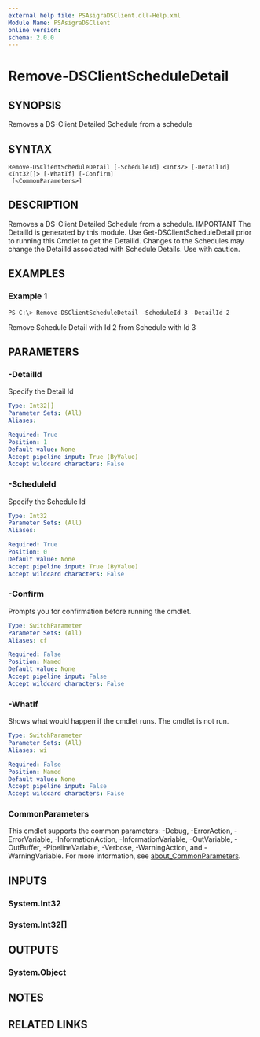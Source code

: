 ```yaml
---
external help file: PSAsigraDSClient.dll-Help.xml
Module Name: PSAsigraDSClient
online version:
schema: 2.0.0
---
```


# Remove-DSClientScheduleDetail

## SYNOPSIS
Removes a DS-Client Detailed Schedule from a schedule

## SYNTAX

```
Remove-DSClientScheduleDetail [-ScheduleId] <Int32> [-DetailId] <Int32[]> [-WhatIf] [-Confirm]
 [<CommonParameters>]
```

## DESCRIPTION
Removes a DS-Client Detailed Schedule from a schedule.
IMPORTANT The DetailId is generated by this module.
Use Get-DSClientScheduleDetail prior to running this Cmdlet to get the DetailId.
Changes to the Schedules may change the DetailId associated with Schedule Details.
Use with caution.

## EXAMPLES

### Example 1
```
PS C:\> Remove-DSClientScheduleDetail -ScheduleId 3 -DetailId 2
```

Remove Schedule Detail with Id 2 from Schedule with Id 3

## PARAMETERS

### -DetailId
Specify the Detail Id

```yaml
Type: Int32[]
Parameter Sets: (All)
Aliases:

Required: True
Position: 1
Default value: None
Accept pipeline input: True (ByValue)
Accept wildcard characters: False
```

### -ScheduleId
Specify the Schedule Id

```yaml
Type: Int32
Parameter Sets: (All)
Aliases:

Required: True
Position: 0
Default value: None
Accept pipeline input: True (ByValue)
Accept wildcard characters: False
```

### -Confirm
Prompts you for confirmation before running the cmdlet.

```yaml
Type: SwitchParameter
Parameter Sets: (All)
Aliases: cf

Required: False
Position: Named
Default value: None
Accept pipeline input: False
Accept wildcard characters: False
```

### -WhatIf
Shows what would happen if the cmdlet runs. The cmdlet is not run.

```yaml
Type: SwitchParameter
Parameter Sets: (All)
Aliases: wi

Required: False
Position: Named
Default value: None
Accept pipeline input: False
Accept wildcard characters: False
```

### CommonParameters
This cmdlet supports the common parameters: -Debug, -ErrorAction, -ErrorVariable, -InformationAction, -InformationVariable, -OutVariable, -OutBuffer, -PipelineVariable, -Verbose, -WarningAction, and -WarningVariable. For more information, see [about_CommonParameters](http://go.microsoft.com/fwlink/?LinkID=113216).

## INPUTS

### System.Int32
### System.Int32[]
## OUTPUTS

### System.Object
## NOTES

## RELATED LINKS
